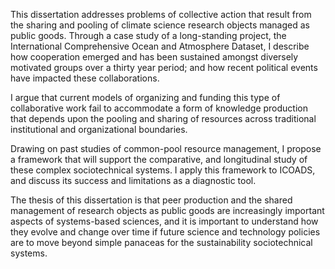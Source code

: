 This dissertation addresses problems of collective action that result from the sharing and pooling of climate science research objects managed as public goods. Through a case study of a long-standing  project, the International Comprehensive Ocean and Atmosphere Dataset, I describe how cooperation emerged and has been sustained amongst diversely motivated groups over a thirty year period; and how recent political events have impacted these collaborations.

I argue that current models of organizing and funding this type of collaborative work fail to accommodate a form of knowledge production that depends upon the pooling and sharing of resources across traditional institutional and organizational boundaries.  

Drawing on past studies of common-pool resource management, I propose a framework that will support the comparative, and longitudinal study of these complex sociotechnical systems. I apply this framework to ICOADS, and discuss its success and limitations as a diagnostic tool. 

The thesis of this dissertation is that peer production and the shared management of research objects as public goods are increasingly important aspects of systems-based sciences, and it is important to understand how they evolve and change over time if future science and technology policies are to move beyond simple panaceas for the sustainability sociotechnical systems. 
